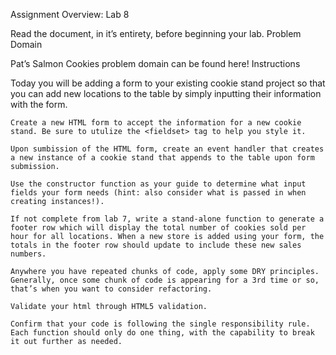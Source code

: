 Assignment Overview: Lab 8

Read the document, in it’s entirety, before beginning your lab.
Problem Domain

Pat’s Salmon Cookies problem domain can be found here!
Instructions

Today you will be adding a form to your existing cookie stand project so that you can add new locations to the table by simply inputting their information with the form.

    Create a new HTML form to accept the information for a new cookie stand. Be sure to utulize the <fieldset> tag to help you style it.

    Upon sumbission of the HTML form, create an event handler that creates a new instance of a cookie stand that appends to the table upon form submission.

    Use the constructor function as your guide to determine what input fields your form needs (hint: also consider what is passed in when creating instances!).

    If not complete from lab 7, write a stand-alone function to generate a footer row which will display the total number of cookies sold per hour for all locations. When a new store is added using your form, the totals in the footer row should update to include these new sales numbers.

    Anywhere you have repeated chunks of code, apply some DRY principles. Generally, once some chunk of code is appearing for a 3rd time or so, that’s when you want to consider refactoring.

    Validate your html through HTML5 validation.

    Confirm that your code is following the single responsibility rule. Each function should only do one thing, with the capability to break it out further as needed.
